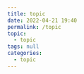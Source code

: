 ```yaml
---
title: topic
date: 2022-04-21 19:40
permalink: /topic
topic: 
  - topic
tags: null
categories: 
  - topic
---
```

　　

